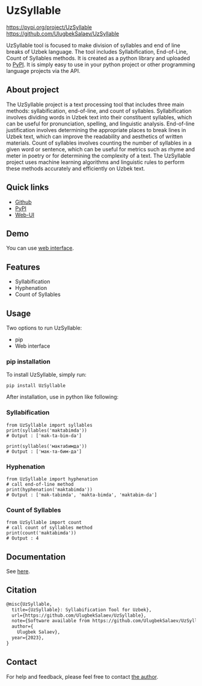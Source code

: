 # UzSyllable

https://pypi.org/project/UzSyllable <br>
https://github.com/UlugbekSalaev/UzSyllable

UzSyllable tool is focused to make division of syllables and end of line breaks of Uzbek language. The tool includes Syllabification, End-of-Line, Count of Syllables methods.
It is created as a python library and uploaded to [PyPI](https://pypi.org/). It is simply easy to use in your python project or other programming language projects via the API. 

## About project
The UzSyllable project is a text processing tool that includes three main methods: syllabification, end-of-line, and count of syllables. Syllabification involves dividing words in Uzbek text into their constituent syllables, which can be useful for pronunciation, spelling, and linguistic analysis. End-of-line justification involves determining the appropriate places to break lines in Uzbek text, which can improve the readability and aesthetics of written materials. Count of syllables involves counting the number of syllables in a given word or sentence, which can be useful for metrics such as rhyme and meter in poetry or for determining the complexity of a text. The UzSyllable project uses machine learning algorithms and linguistic rules to perform these methods accurately and efficiently on Uzbek text.
## Quick links

- [Github](https://github.com/UlugbekSalaev/UzSyllable)
- [PyPI](https://pypi.org/project/UzSyllable/)
- [Web-UI](https://nlp.urdu.uz/?menu=uzsyllable)

## Demo

You can use [web interface](http://nlp.urdu.uz/?menu=uzsyllable).

## Features

- Syllabification
- Hyphenation
- Count of Syllables

## Usage

Two options to run UzSyllable:

- pip
- Web interface

### pip installation

To install UzSyllable, simply run:

```code
pip install UzSyllable
```

After installation, use in python like following:

### Syllabification
```code
from UzSyllable import syllables
print(syllables('maktabimda'))
# Output : ['mak-ta-bim-da']

print(syllables('мактабимда'))
# Output : ['мак-та-бим-да']
```

### Hyphenation
```code
from UzSyllable import hyphenation
# call end-of-line method
print(hyphenation('maktabimda'))
# Output : ['mak-tabimda', 'makta-bimda', 'maktabim-da']
```

### Count of Syllables
```code
from UzSyllable import count
# call count of syllables method
print(count('maktabimda'))
# Output : 4
```


## Documentation

See [here](https://github.com/UlugbekSalaev/UzSyllable).

## Citation

```tex
@misc{UzSyllable,
  title={UzSyllable}: Syllabification Tool for Uzbek},
  url={https://github.com/UlugbekSalaev/UzSyllable},
  note={Software available from https://github.com/UlugbekSalaev/UzSyllable},
  author={
    Ulugbek Salaev},
  year={2023},
}
```

## Contact

For help and feedback, please feel free to contact [the author](https://github.com/UlugbekSalaev).
